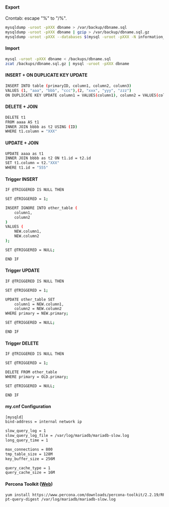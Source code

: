 #### Export
Crontab: escape "%" to "/%".
```sh
mysqldump -uroot -pXXX dbname > /var/backup/dbname.sql
mysqldump -uroot -pXXX dbname | gzip > /var/backup/dbname.sql.gz
mysqldump -uroot -pXXX --databases $(mysql -uroot -pXXX -N information_schema -e "SELECT DISTINCT(TABLE_SCHEMA) FROM tables WHERE TABLE_SCHEMA LIKE 'prefix%'" ) | gzip > /var/backup/alldb.sql.gz
```

#### Import
```sh
mysql -uroot -pXXX dbname < /backups/dbname.sql
zcat /backups/dbname.sql.gz | mysql -uroot -pXXX dbname
```

#### INSERT + ON DUPLICATE KEY UPDATE
```sh
INSERT INTO table (primaryID, column1, column2, column3)
VALUES (1, "aaa", "bbb", "ccc"),(2, "xxx", "yyy", "zzz")
ON DUPLICATE KEY UPDATE column1 = VALUES(column1), column2 = VALUES(column2)
```

#### DELETE + JOIN
```sh
DELETE t1
FROM aaaa AS t1
INNER JOIN bbbb as t2 USING (ID)
WHERE t1.column = "XXX"
```

#### UPDATE + JOIN
```sh
UPDATE aaaa as t1 
INNER JOIN bbbb as t2 ON t1.id = t2.id
SET t1.column = t2."XXX" 
WHERE t1.id = "555"
```

#### Trigger INSERT
```sh
IF @TRIGGERED IS NULL THEN

SET @TRIGGERED = 1;

INSERT IGNORE INTO other_table (
    column1,
    column2
)
VALUES ( 
	NEW.column1,
	NEW.column2
);

SET @TRIGGERED = NULL;

END IF
```

#### Trigger UPDATE
```sh
IF @TRIGGERED IS NULL THEN

SET @TRIGGERED = 1;

UPDATE other_table SET 
    column1 = NEW.column1,
    column2 = NEW.column2
WHERE primary = NEW.primary;

SET @TRIGGERED = NULL;

END IF
```

#### Trigger DELETE
```sh
IF @TRIGGERED IS NULL THEN

SET @TRIGGERED = 1;

DELETE FROM other_table
WHERE primary = OLD.primary;

SET @TRIGGERED = NULL;

END IF
```

#### my.cnf Configuration
```sh
[mysqld]
bind-address = internal network ip

slow_query_log = 1
slow_query_log_file = /var/log/mariadb/mariadb-slow.log
long_query_time = 1

max_connections = 800
tmp_table_size = 128M
key_buffer_size = 256M

query_cache_type = 1
query_cache_size = 16M
```

#### Percona Toolkit (<a href="https://www.percona.com/downloads/percona-toolkit/" target="_blank">Web</a>)
```sh
yum install https://www.percona.com/downloads/percona-toolkit/2.2.19/RPM/percona-toolkit-2.2.19-1.noarch.rpm
pt-query-digest /var/log/mariadb/mariadb-slow.log
```

